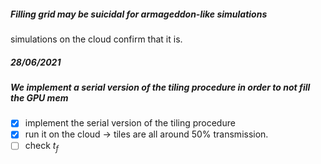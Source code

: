 ##### Filling grid may be suicidal for armageddon-like simulations
simulations on the cloud confirm that it is.

##### 28/06/2021
##### We implement a serial version of the tiling procedure in order to not fill the GPU mem
- [x] implement the serial version of the tiling procedure
- [x] run it on the cloud -> tiles are all around $50\%$ transmission.
- [ ] check $t_f$